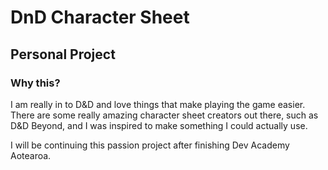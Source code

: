 # DnD Character Sheet

## Personal Project

### Why this?

I am really in to D&D and love things that make playing the game easier. There are some really amazing character sheet creators out there, such as D&D Beyond, and I was inspired to make something I could actually use.

I will be continuing this passion project after finishing Dev Academy Aotearoa.
